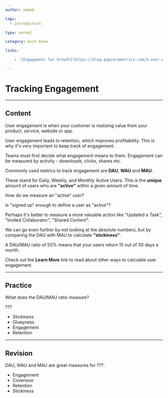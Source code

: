 ```yaml
---
author: emmab

tags:
  - introduction

type: normal

category: must-know

links:

	- '[Engagement for Growth](https://blog.popcornmetrics.com/5-user-engagement-metrics-for-growth/){website}'

---
```

# Tracking Engagement

---
## Content

User engagement is when your customer is realizing value from your product, service, website or app.

User engagement leads to retention, which improves profitability. This is why it's very important to keep track of engagement. 

Teams must first decide what engagement means to them. Engagement can be measured by activity - downloads, clicks, shares etc.

Commonly used metrics to track engagement are **DAU**, **WAU** and **MAU**.

These stand for Daily, Weekly, and Monthly Active Users. This is the **unique** amount of users who are **"active"** within a given amount of time.

How do we measure an "active" user?

Is "signed up" enough to define a user as "active"?

Perhaps it's better to measure a more valuable action like "Updated a Task", "Invited Collaborator", "Shared Content".

We can go even further by not looking at the absolute numbers, but by comparing the DAU with MAU to calculate **"stickiness"**.

A DAU/MAU ratio of 50% means that your users return 15 out of 30 days a month.

Check out the **Learn More** link to read about other ways to calculate user engagement.

---
## Practice

What does the DAU/MAU ratio measure?

???

* Stickiness
* Glueyness
* Engagement
* Retention

---
## Revision

DAU, WAU and MAU are great measures for ???.

* Engagement
* Coversion
* Retention
* Stickiness